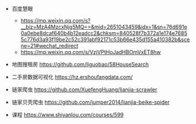 
- 百度慧眼
	- https://mp.weixin.qq.com/s?__biz=MzA4MzcxNjg5MQ==&mid=2651043459&idx=1&sn=76d691e0a0ebe8dcaf640b4b12eadcc2&chksm=840528f7b372a1e174e76855c776d3a93f19be2c52c391abf92171c53b66e435d155a410382b&scene=21#wechat_redirect
	- https://mp.weixin.qq.com/s/VzjVPtHoJadHBOmVxET8hw

- 地图搜租房 https://github.com/liguobao/58HouseSearch
- 二手房数据可视化 https://hz.ershoufangdata.com/
- 链家爬虫 https://github.com/XuefengHuang/lianjia-scrawler
- 链家贝壳爬虫 https://github.com/jumper2014/lianjia-beike-spider
- 课程 https://www.shiyanlou.com/courses/599